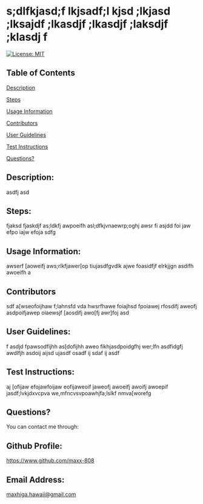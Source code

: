 
# s;dlfkjasd;f lkjsadf;l kjsd ;lkjasd ;lksajdf ;lkasdjf ;lkasdjf ;laksdjf ;klasdj f

[![License: MIT](https://img.shields.io/badge/License-MIT-yellow.svg)](https://opensource.org/licenses/MIT)

## Table of Contents

[Description](#description)

[Steps](#steps)

[Usage Information](#usage-information)

[Contributors](#contributors)

[User Guidelines](#user-guidelines)

[Test Instructions](#test-instructions)

[Questions?](#questions?)


<a name="description"></a>

## Description:

asdfj asd

<a name="steps"></a>

## Steps:

 fjaksd fjaskdjf as;ldkfj awpoeifh asl;dfkjvnaewrp;oghj awsr fi asjdd foi jaw efpo iajw efoja sdfg

<a name="usage-information"></a>

## Usage Information:

awserf [aoweifj aws;rlkfjawer[op tiujasdfgvdlk ajwe foasidfjf elrkjjgn asdifh awoeifh a

<a name="contributors"></a>

## Contributors

sdf a[wseofoijhaw f;lahnsfd vda hwsrfhawe foiajhsd fpoiawej rfosdifj aweofj asdpoifjawep oiaewsjf [aosdifj awo[fj awr]foj asd

<a name="user-guidelines"></a>

## User Guidelines:

f asdjd fpawsodfijhh as[dofijhh aweo fikhjasdpoidgfhj wer;lfn asdfidgfj awdlfjh asdoij aijsd ujasdf osadf ij sdaf ij asdf

<a name="test-instrucions"></a>

## Test Instructions:

aj [ofijaw efojawfoijaw eofijaweoif jaweofj awoeifj awoifj awoepif jasdf;lvkjdxvcpva we,mfncvsvpoawhjfa;lslkf nmva[worefg 

<a name="questions?"></a>

## Questions?

You can contact me through:

## Github Profile: 

https://www.github.com/maxx-808

## Email Address: 

maxhiga.hawaii@gmail.com
